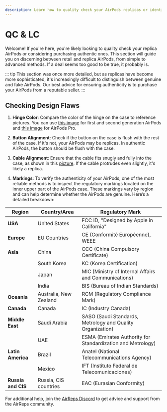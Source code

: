 ```yaml
---
description: Learn how to quality check your AirPods replicas or identify authentic AirPods. Explore methods to check for design flaws, such as the LED light, hinge color, and button alignment. Discover software differences, including Bluetooth pop-up, device settings, about page, and spatial audio. Get additional support and advice from the AirReps community on the Discord server.
---
```


# QC & LC

Welcome! If you're here, you're likely looking to quality check your replica AirPods or considering purchasing authentic ones. This section will guide you on discerning between retail and replica AirPods, from simple to advanced methods. If a deal seems too good to be true, it probably is.

::: tip
This section was once more detailed, but as replicas have become more sophisticated, it's increasingly difficult to distinguish between genuine and fake AirPods. Our best advice for ensuring authenticity is to purchase your AirPods from a reputable seller.
:::

## Checking Design Flaws

1. **Hinge Color**: Compare the color of the hinge on the case to reference pictures. You can use [this image](https://i.imgur.com/JfMAIrY.jpeg) for first and second generation AirPods and [this image](https://i.imgur.com/SnA7mqI.jpg) for AirPods Pro.

2. **Button Alignment**: Check if the button on the case is flush with the rest of the case. If it's not, your AirPods may be replicas. In authentic AirPods, the button should be flush with the case.

3. **Cable Alignment**: Ensure that the cable fits snugly and fully into the case, as shown in this [picture](https://cdn.airreps.info/airreps/images/flushwithcase.png). If the cable protrudes even slightly, it's likely a replica.

4. **Markings**: To verify the authenticity of your AirPods, one of the most reliable methods is to inspect the regulatory markings located on the inner upper part of the AirPods case. These markings vary by region and can help determine whether the AirPods are genuine. Here’s a detailed breakdown:

| **Region**         | **Country/Area**      | **Regulatory Mark**                                      |
|--------------------|-----------------------|----------------------------------------------------------|
| **USA**            | United States         | FCC ID, "Designed by Apple in California"                |
| **Europe**         | EU Countries          | CE (Conformité Européenne), WEEE                         |
| **Asia**           | China                 | CCC (China Compulsory Certificate)                       |
|                    | South Korea           | KC (Korea Certification)                                 |
|                    | Japan                 | MIC (Ministry of Internal Affairs and Communications)    |
|                    | India                 | BIS (Bureau of Indian Standards)                         |
| **Oceania**        | Australia, New Zealand| RCM (Regulatory Compliance Mark)                         |
| **Canada**         | Canada                | IC (Industry Canada)                                     |
| **Middle East**    | Saudi Arabia          | SASO (Saudi Standards, Metrology and Quality Organization)|
|                    | UAE                   | ESMA (Emirates Authority for Standardization and Metrology)|
| **Latin America**  | Brazil                | Anatel (National Telecommunications Agency)              |
|                    | Mexico                | IFT (Instituto Federal de Telecomunicaciones)            |
| **Russia and CIS** | Russia, CIS countries | EAC (Eurasian Conformity)                                |


For additional help, join the [AirReps Discord](https://airreps.info/discord) to get advice and support from the AirReps community.
